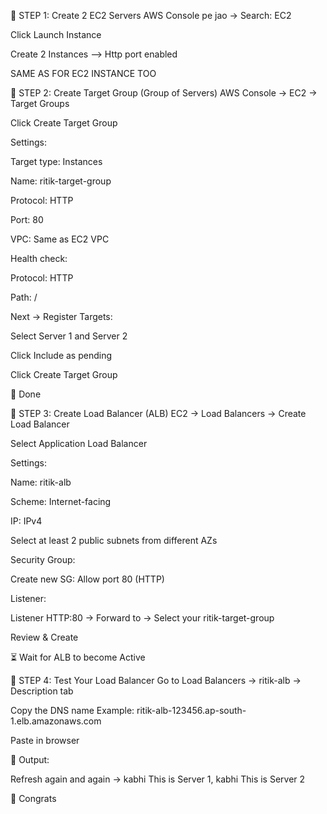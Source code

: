 🔧 STEP 1: Create 2 EC2 Servers
AWS Console pe jao → Search: EC2

Click Launch Instance

Create 2 Instances --> Http port enabled 




SAME AS FOR EC2 INSTANCE TOO 

🎯 STEP 2: Create Target Group (Group of Servers)
AWS Console → EC2 → Target Groups

Click Create Target Group

Settings:

Target type: Instances

Name: ritik-target-group

Protocol: HTTP

Port: 80

VPC: Same as EC2 VPC

Health check:

Protocol: HTTP

Path: /

Next → Register Targets:

Select Server 1 and Server 2

Click Include as pending

Click Create Target Group

🎉 Done 

🎯 STEP 3: Create Load Balancer (ALB)
EC2 → Load Balancers → Create Load Balancer

Select Application Load Balancer

Settings:

Name: ritik-alb

Scheme: Internet-facing

IP: IPv4

Select at least 2 public subnets from different AZs

Security Group:

Create new SG: Allow port 80 (HTTP)

Listener:

Listener HTTP:80 → Forward to → Select your ritik-target-group

Review & Create

⏳ Wait for ALB to become Active

🧪 STEP 4: Test Your Load Balancer
Go to Load Balancers → ritik-alb → Description tab

Copy the DNS name
Example: ritik-alb-123456.ap-south-1.elb.amazonaws.com

Paste in browser

👀 Output:

Refresh again and again → kabhi This is Server 1, kabhi This is Server 2

🎉 Congrats
